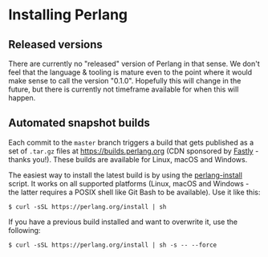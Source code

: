 # Installing Perlang

## Released versions

There are currently no "released" version of Perlang in that sense. We don't feel that the language & tooling is mature even to the point where it would make sense to call the version "0.1.0". Hopefully this will change in the future, but there is currently not timeframe available for when this will happen.

## Automated snapshot builds

Each commit to the `master` branch triggers a build that gets published as a set of `.tar.gz` files at https://builds.perlang.org (CDN sponsored by [Fastly](https://www.fastly.com/) - thanks you!). These builds are available for Linux, macOS and Windows.

The easiest way to install the latest build is by using the [perlang-install](https://github.com/perlun/perlang/tree/master/scripts/perlang-install) script. It works on all supported platforms (Linux, macOS and Windows - the latter requires a POSIX shell like Git Bash to be available). Use it like this:

```shell
$ curl -sSL https://perlang.org/install | sh
```

If you have a previous build installed and want to overwrite it, use the following:

```shell
$ curl -sSL https://perlang.org/install | sh -s -- --force
